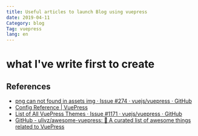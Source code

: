 ```yaml
---
title: Useful articles to launch Blog using vuepress
date: 2019-04-11
Category: blog
Tag: vuepress
lang: en
---
```


what I've write first to create 
===

References
---
- [png can not found in assets img · Issue #274 · vuejs/vuepress · GitHub](https://github.com/vuejs/vuepress/issues/274)
- [Config Reference | VuePress](https://vuepress.vuejs.org/config/)
- [List of All VuePress Themes · Issue #1171 · vuejs/vuepress · GitHub](https://github.com/vuejs/vuepress/issues/1171)
- [GitHub - ulivz/awesome-vuepress: 🎉 A curated list of awesome things related to VuePress](https://github.com/ulivz/awesome-vuepress)
